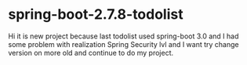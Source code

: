 # spring-boot-2.7.8-todolist

Hi it is new project because last todolist used spring-boot 3.0 and I had some problem with realization Spring Security lvl 
and I want try change version on more old and continue to do my project.
